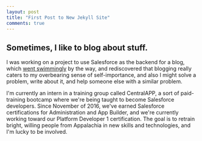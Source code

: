 ```yaml
---
layout: post
title: "First Post to New Jekyll Site"
comments: true
---
```

## Sometimes, I like to blog about stuff.

I was working on a project to use Salesforce as the backend for a blog, which [went swimmingly](http://cappblog-developer-edition.na50.force.com/) by the way, and rediscovered that blogging really caters to my overbearing sense of self-importance, and also I might solve a problem, write about it, and help someone else with a similar problem. 

I'm currently an intern in a training group called CentralAPP, a sort of paid-training bootcamp where we're being taught to become Salesforce developers. Since November of 2016, we've earned Salesforce certifications for Administration and App Builder, and we're currently working toward our Platform Developer 1 certification. The goal is to retrain bright, willing people from Appalachia in new skills and technologies, and I'm lucky to be involved.


<!--more-->